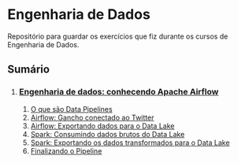 # Engenharia de Dados

Repositório para guardar os exercícios que fiz durante os cursos de Engenharia de Dados.

## Sumário

1. ### [Engenharia de dados: conhecendo Apache Airflow]()

   1. [O que são Data Pipelines]()
   2. [Airflow: Gancho conectado ao Twitter]()
   3. [Airflow: Exportando dados para o Data Lake]()
   4. [Spark: Consumindo dados brutos do Data Lake]()
   5. [Spark: Exportando os dados transformados para o Data Lake]()
   6. [Finalizando o Pipeline]()